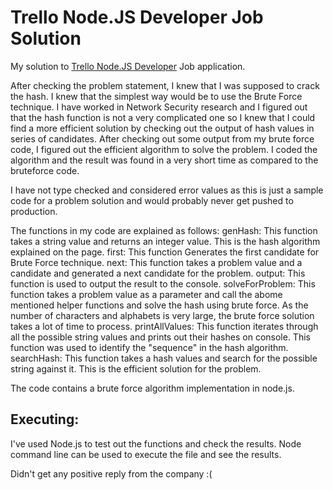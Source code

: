 # Trello Node.JS Developer Job Solution
My solution to [Trello Node.JS Developer](https://trello.com/jobs/developer) Job application.

After checking the problem statement, I knew that I was supposed to crack the hash.
I knew that the simplest way would be to use the Brute Force technique.
I have worked in Network Security research and I figured out that the hash function is not a very complicated one so I knew that I could find a more efficient solution by checking out the output of hash values in series of candidates.
After checking out some output from my brute force code, I figured out the efficient algorithm to solve the problem. I coded the algorithm and the result was found in a very short time as compared to the bruteforce code.

I have not type checked and considered error values as this is just a sample code for a problem solution and would probably never get pushed to production.

The functions in my code are explained as follows:
genHash: This function takes a string value and returns an integer value. This is the hash algorithm explained on the page.
first: This function Generates the first candidate for Brute Force technique.
next: This function takes a problem value and a candidate and generated a next candidate for the problem.
output: This function is used to output the result to the console.
solveForProblem: This function takes a problem value as a parameter and call the abome mentioned helper functions and solve the hash using brute force. As the number of characters and alphabets is very large, the brute force solution takes a lot of time to process.
printAllValues: This function iterates through all the possible string values and prints out their hashes on console. This function was used to identify the "sequence" in the hash algorithm.
searchHash: This function takes a hash values and search for the possible string against it. This is the efficient solution for the problem.

The code contains a brute force algorithm implementation in node.js.

## Executing:
I've used Node.js to test out the functions and check the results. Node command line can be used to execute the file and see the results.

Didn't get any positive reply from the company :(
